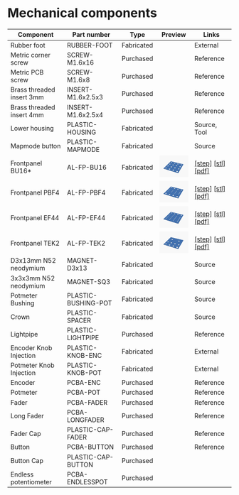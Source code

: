 # Mechanical components

| Component                 | Part number         | Type       | Preview | Links        |
|---------------------------|---------------------|------------|---------|--------------|
| Rubber foot               | RUBBER-FOOT         | Fabricated |         | External     |
| Metric corner screw       | SCREW-M1.6x16       | Purchased  |         | Reference    |
| Metric PCB screw          | SCREW-M1.6x8        | Purchased  |         | Reference    |
| Brass threaded insert 3mm | INSERT-M1.6x2.5x3   | Purchased  |         | Reference    |
| Brass threaded insert 4mm | INSERT-M1.6x2.5x4   | Purchased  |         | Reference    |
| Lower housing             | PLASTIC-HOUSING     | Fabricated |         | Source, Tool |
| Mapmode button            | PLASTIC-MAPMODE     | Fabricated |         | Source       |
| Frontpanel BU16*          | AL-FP-BU16          | Fabricated | <img src="Preview/Mechanical/BU16.png?raw=true" width="100"> | [[step]](Preview/Mechanical/BU16.step) [[stl]](Preview/Mechanical/BU16.stl) [[pdf]](Preview/Mechanical/BU16_Drawing.pdf) |
| Frontpanel PBF4           | AL-FP-PBF4          | Fabricated | <img src="Preview/Mechanical/PBF4.png?raw=true" width="100"> | [[step]](Preview/Mechanical/PBF4.step) [[stl]](Preview/Mechanical/PBF4.stl) [[pdf]](Preview/Mechanical/PBF4_Drawing.pdf) |
| Frontpanel EF44           | AL-FP-EF44          | Fabricated | <img src="Preview/Mechanical/EF44.png?raw=true" width="100"> | [[step]](Preview/Mechanical/EF44.step) [[stl]](Preview/Mechanical/EF44.stl) [[pdf]](Preview/Mechanical/EF44_Drawing.pdf) |
| Frontpanel TEK2           | AL-FP-TEK2          | Fabricated | <img src="Preview/Mechanical/TEK2.png?raw=true" width="100"> | [[step]](Preview/Mechanical/TEK2.step) [[stl]](Preview/Mechanical/TEK2.stl) [[pdf]](Preview/Mechanical/TEK2_Drawing.pdf) |
| D3x13mm N52 neodymium     | MAGNET-D3x13        | Fabricated |         | Source       |
| 3x3x3mm N52 neodymium     | MAGNET-SQ3          | Fabricated |         | Source       |
| Potmeter Bushing          | PLASTIC-BUSHING-POT | Fabricated |         | Source       |
| Crown                     | PLASTIC-SPACER      | Fabricated |         | Source       |
| Lightpipe                 | PLASTIC-LIGHTPIPE   | Purchased  |         | Reference    |
| Encoder Knob Injection    | PLASTIC-KNOB-ENC    | Fabricated |         | External     |
| Potmeter Knob Injection   | PLASTIC-KNOB-POT    | Fabricated |         | External     |
| Encoder                   | PCBA-ENC            | Purchased  |         | Reference    |
| Potmeter                  | PCBA-POT            | Purchased  |         | Reference    |
| Fader                     | PCBA-FADER          | Purchased  |         | Reference    |
| Long Fader                | PCBA-LONGFADER      | Purchased  |         | Reference    |
| Fader Cap                 | PLASTIC-CAP-FADER   | Purchased  |         | Reference    |
| Button                    | PCBA-BUTTON         | Purchased  |         | Reference    |
| Button Cap                | PLASTIC-CAP-BUTTON  | Purchased  | | |
| Endless potentiometer     | PCBA-ENDLESSPOT     | Purchased  |         |  |
